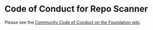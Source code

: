 # Code of Conduct for Repo Scanner

Please see the [Community Code of Conduct on the Foundation wiki](https://symphonyoss.atlassian.net/wiki/spaces/FM/pages/126648367/Community+Code+of+Conduct").
